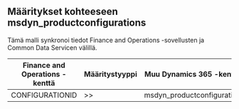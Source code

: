 ## <a name="configurations-to-msdyn_productconfigurations"></a>Määritykset kohteeseen msdyn_productconfigurations

Tämä malli synkronoi tiedot Finance and Operations -sovellusten ja Common Data Servicen välillä.

Finance and Operations -kenttä | Määritystyyppi | Muu Dynamics 365 -kenttä | Oletusarvo
---|---|---|---
CONFIGURATIONID | >> | msdyn_productconfiguration | 

